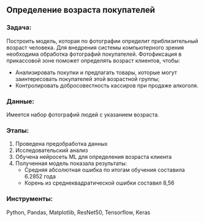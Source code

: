 ## Определение возраста покупателей

### Задача:
Построить модель, которая по фотографии определит приблизительный возраст человека.
Для внедрения системы компьютерного зрения необходима обработка фотографий покупателей.
Фотофиксация в прикассовой зоне поможет определять возраст клиентов, чтобы:
- Анализировать покупки и предлагать товары, которые могут заинтересовать покупателей этой возрастной группы;
- Контролировать добросовестность кассиров при продаже алкоголя.
### Данные:
Имеется набор фотографий людей с указанием возраста.
 ### Этапы:
 1. Проведена предобработка данных
 2. Исследовательский анализ
 3. Обучена нейросеть ML для определения возраста клиента
 4. Полученная модель показала результаты:
    - Средняя абсолютная ошибка по итогам обучения составила 6.2852 года
    - Корень из среднеквадратической ошибки составил 8,56
### Инструменты:
Python, Pandas, Matplotlib, ResNet50, Tensorflow, Keras
